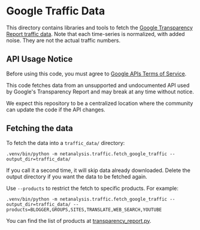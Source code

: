 # Google Traffic Data

This directory contains libraries and tools to fetch the [Google Transparency Report traffic data](https://transparencyreport.google.com/traffic/overview).
Note that each time-series is normalized, with added noise. They are not the actual traffic numbers.

## API Usage Notice

Before using this code, you must agree to [Google APIs Terms of Service](https://developers.google.com/terms/).

This code fetches data from an unsupported and undocumented API used by Google's Transparency Report and may break at any time without notice.

We expect this repository to be a centralized location where the community can update the code if the API changes.

## Fetching the data

To fetch the data into a `traffic_data/` directory:

    .venv/bin/python -m netanalysis.traffic.fetch_google_traffic --output_dir=traffic_data/

If you call it a second time, it will skip data already downloaded. Delete the output directory if you want the data to be fetched again.

Use `--products` to restrict the fetch to specific products. For example:

    .venv/bin/python -m netanalysis.traffic.fetch_google_traffic --output_dir=traffic_data/ --products=BLOGGER,GROUPS,SITES,TRANSLATE,WEB_SEARCH,YOUTUBE

You can find the list of products at [transparency_report.py](transparency_report.py).

